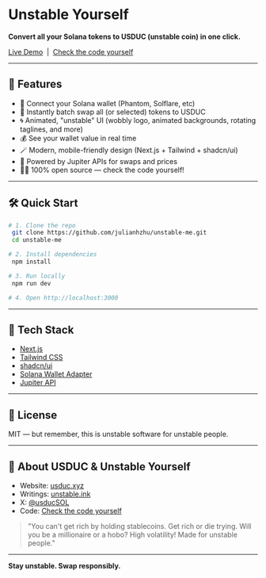 # Unstable Yourself

**Convert all your Solana tokens to USDUC (unstable coin) in one click.**

[Live Demo](https://unstable.me/) &nbsp;|&nbsp; [Check the code yourself](https://github.com/julianhzhu/unstable-me)

---

## 🚀 Features

- 🔗 Connect your Solana wallet (Phantom, Solflare, etc)
- 💸 Instantly batch swap all (or selected) tokens to USDUC
- 🌀 Animated, "unstable" UI (wobbly logo, animated backgrounds, rotating taglines, and more)
- 💰 See your wallet value in real time
- 🪄 Modern, mobile-friendly design (Next.js + Tailwind + shadcn/ui)
- 🌊 Powered by Jupiter APIs for swaps and prices
- 🧑‍💻 100% open source — check the code yourself!

---

## 🛠️ Quick Start

```bash
# 1. Clone the repo
 git clone https://github.com/julianhzhu/unstable-me.git
 cd unstable-me

# 2. Install dependencies
 npm install

# 3. Run locally
 npm run dev

# 4. Open http://localhost:3000
```

---

## 🧩 Tech Stack

- [Next.js](https://nextjs.org/)
- [Tailwind CSS](https://tailwindcss.com/)
- [shadcn/ui](https://ui.shadcn.com/)
- [Solana Wallet Adapter](https://github.com/solana-labs/wallet-adapter)
- [Jupiter API](https://dev.jup.ag/)

---

## 📜 License

MIT — but remember, this is unstable software for unstable people.

---

## 🤪 About USDUC & Unstable Yourself

- Website: [usduc.xyz](https://usduc.xyz/)
- Writings: [unstable.ink](https://unstable.ink/)
- X: [@usducSOL](https://x.com/usducSOL)
- Code: [Check the code yourself](https://github.com/julianhzhu/unstable-me)

> "You can't get rich by holding stablecoins. Get rich or die trying. Will you be a millionaire or a hobo? High volatility! Made for unstable people."

---

**Stay unstable. Swap responsibly.**
